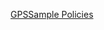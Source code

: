 [GPSSample Policies](https://drive.google.com/drive/folders/1g64OpVUE0OVneXXPBQbkbujQBcRyTyYm?usp=sharing)

